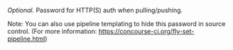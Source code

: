 *Optional.* Password for HTTP(S) auth when pulling/pushing.

Note: You can also use pipeline templating to hide this password in source control. (For more information: https://concourse-ci.org/fly-set-pipeline.html)

